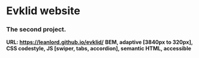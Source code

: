 # Evklid website
### The second project.
**URL: https://leanlord.github.io/evklid/**
**BEM, adaptive [3840px to 320px], CSS codestyle, JS [swiper, tabs, accordion], semantic HTML, accessible**
